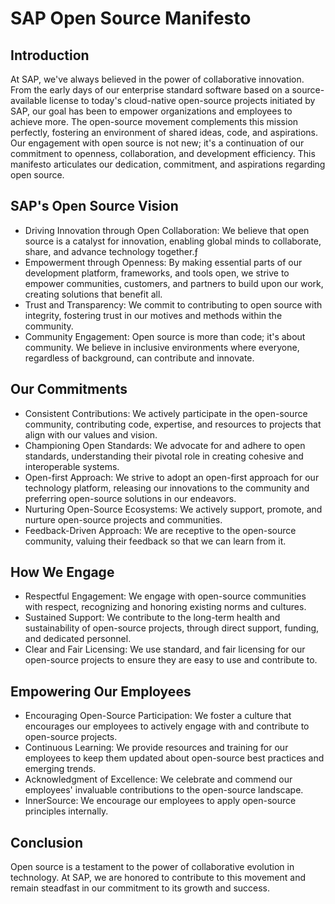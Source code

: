 # SAP Open Source Manifesto

## Introduction

At SAP, we've always believed in the power of collaborative innovation. From the early days of our enterprise standard software based on a source-available license to today's cloud-native open-source projects initiated by SAP, our goal has been to empower organizations and employees to achieve more.
The open-source movement complements this mission perfectly, fostering an environment of shared ideas, code, and aspirations. Our engagement with open source is not new; it's a continuation of our commitment to openness, collaboration, and development efficiency. This manifesto articulates our dedication, commitment, and aspirations regarding open source.

## SAP's Open Source Vision

- Driving Innovation through Open Collaboration: We believe that open source is a catalyst for innovation, enabling global minds to collaborate, share, and advance technology together.ƒ
- Empowerment through Openness: By making essential parts of our development platform, frameworks, and tools open, we strive to empower communities, customers, and partners to build upon our work, creating solutions that benefit all.
- Trust and Transparency: We commit to contributing to open source with integrity, fostering trust in our motives and methods within the community.
- Community Engagement: Open source is more than code; it's about community. We believe in inclusive environments where everyone, regardless of background, can contribute and innovate.

## Our Commitments

- Consistent Contributions: We actively participate in the open-source community, contributing code, expertise, and resources to projects that align with our values and vision.
- Championing Open Standards: We advocate for and adhere to open standards, understanding their pivotal role in creating cohesive and interoperable systems.
- Open-first Approach: We strive to adopt an open-first approach for our technology platform, releasing our innovations to the community and preferring open-source solutions in our endeavors.
- Nurturing Open-Source Ecosystems: We actively support, promote, and nurture open-source projects and communities.
- Feedback-Driven Approach: We are receptive to the open-source community, valuing their feedback so that we can learn from it.

## How We Engage

- Respectful Engagement: We engage with open-source communities with respect, recognizing and honoring existing norms and cultures.
- Sustained Support: We contribute to the long-term health and sustainability of open-source projects, through direct support, funding, and dedicated personnel.
- Clear and Fair Licensing: We use standard, and fair licensing for our open-source projects to ensure they are easy to use and contribute to.

## Empowering Our Employees

- Encouraging Open-Source Participation: We foster a culture that encourages our employees to actively engage with and contribute to open-source projects.
- Continuous Learning: We provide resources and training for our employees to keep them updated about open-source best practices and emerging trends.
- Acknowledgment of Excellence: We celebrate and commend our employees' invaluable contributions to the open-source landscape.
- InnerSource: We encourage our employees to apply open-source principles internally.

## Conclusion

Open source is a testament to the power of collaborative evolution in technology. At SAP, we are honored to contribute to this movement and remain steadfast in our commitment to its growth and success.
